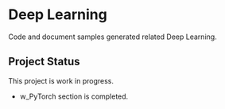 # Deep Learning 
 
Code and document samples generated related Deep Learning.

## Project Status
This project is work in progress.
- w_PyTorch section is completed. 
